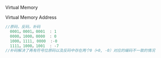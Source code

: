 Virtual Memory

Virtual Memory Address

```c
//原码，反码，补码
  0001，0001，0001  : 1
  0000，1000，0000  : 0
  1000，1111, 0000  :-0
  1111，1000，1001  : -7
//补码解决了再有符号位原码以及反码中存在两个0（+0, -0）对应的编码不一致的情况
```





 



